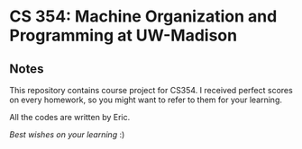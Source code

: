 # CS 354: Machine Organization and Programming at UW-Madison

## Notes

This repository contains course project for CS354. I received perfect scores on every homework, so you might want to refer to them for your learning. 

All the codes are written by Eric.

*Best wishes on your learning* :)
